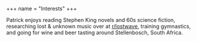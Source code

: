 +++
name = "Interests"
+++

Patrick enjoys reading Stephen King novels and 60s science fiction, researching lost & unknown music over at [r/lostwave](https://reddit.com/r/lostwave), training gymnastics, and going for wine and beer tasting around Stellenbosch, South Africa.
